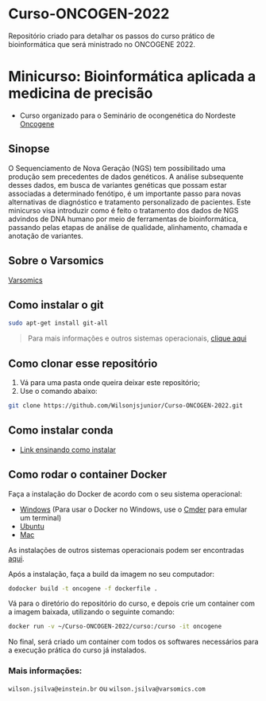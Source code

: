 # Curso-ONCOGEN-2022

Repositório criado para detalhar os passos do curso prático de bioinformática que será ministrado no ONCOGENE 2022.

# Minicurso: Bioinformática aplicada a medicina de precisão

* Curso organizado para o Seminário de ocongenética do Nordeste [Oncogene](https://sis.automacaodeeventos.com.br/2022/Oncogene/sis/inscricao/index.asp)

## Sinopse

O Sequenciamento de Nova Geração (NGS) tem possibilitado uma produção sem precedentes de dados genéticos. A análise subsequente desses dados, em busca de variantes genéticas que possam estar associadas a determinado fenótipo, é um importante passo para novas alternativas de diagnóstico e tratamento personalizado de pacientes. Este minicurso visa introduzir como é feito o tratamento dos dados de NGS advindos de DNA humano por meio de ferramentas de bioinformática, passando pelas etapas de análise de qualidade, alinhamento, chamada e anotação de variantes.

## Sobre o Varsomics

[Varsomics](https://varsomics.com/?utm_term=varsomics&utm_campaign=%5BS%5D%20Institucional%20-%20BR&utm_source=adwords&utm_medium=ppc&hsa_acc=8786973005&hsa_cam=10265274196&hsa_grp=126042524043&hsa_ad=564215390300&hsa_src=g&hsa_tgt=kwd-1645495574761&hsa_kw=varsomics&hsa_mt=e&hsa_net=adwords&hsa_ver=3&gclid=Cj0KCQjw1ZeUBhDyARIsAOzAqQLucNwQBkF93CoQrUkZTBIncPy85H5eAlx41uK79qX7vaNNNOvKgokaAo_FEALw_wcB)

## Como instalar o git

```bash
sudo apt-get install git-all
```

> Para mais informações e outros sistemas operacionais, [clique aqui](https://git-scm.com/book/pt-br/v2/Come%C3%A7ando-Instalando-o-Git)

## Como clonar esse repositório

1. Vá para uma pasta onde queira deixar este repositório;
2. Use o comando abaixo:

```bash
git clone https://github.com/Wilsonjsjunior/Curso-ONCOGEN-2022.git
```

## Como instalar conda

* [Link ensinando como instalar](https://conda.io/docs/user-guide/install/index.html)

## Como rodar o container Docker

Faça a instalação do Docker de acordo com o seu sistema operacional:

* [Windows](https://store.docker.com/editions/community/docker-ce-desktop-windows) (Para usar o Docker no Windows, use o [Cmder](http://cmder.net/) para emular um terminal)
* [Ubuntu](https://store.docker.com/editions/community/docker-ce-server-ubuntu)
* [Mac](https://store.docker.com/editions/community/docker-ce-desktop-mac)

As instalações de outros sistemas operacionais podem ser encontradas [aqui](https://www.docker.com/community-edition).

Após a instalação, faça a build da imagem no seu computador:

```bash
dodocker build -t oncogene -f dockerfile .
```

Vá para o diretório do repositório do curso, e depois crie um container com a imagem baixada, utilizando o seguinte comando:

```bash
docker run -v ~/Curso-ONCOGEN-2022/curso:/curso -it oncogene
```

No final, será criado um container com todos os softwares necessários para a execução prática do curso já instalados.

### Mais informações:

`wilson.jsilva@einstein.br` ou `wilson.jsilva@varsomics.com`
